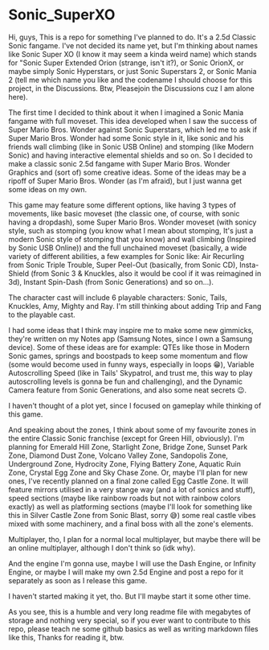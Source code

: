 # Sonic_SuperXO
Hi, guys, This is a repo for something I've planned to do. It's a 2.5d Classic Sonic fangame. I've not decided its name yet, but I'm thinking about names like Sonic Super XO (I know it may seem a kinda weird name) which stands for "Sonic Super Extended Orion (strange, isn't it?), or Sonic OrionX, or maybe simply Sonic Hyperstars, or just Sonic Superstars 2, or Sonic Mania 2 (tell me which name you like and the codename I should choose for this project, in the Discussions. Btw, Pleasejoin the Discussions cuz I am alone here).

The first time I decided to think about it when I imagined a Sonic Mania fangame with full moveset. This idea developed when I saw the success of Super Mario Bros. Wonder against Sonic Superstars, which led me to ask if Super Mario Bros. Wonder had some Sonic style in it, like sonic and his friends wall climbing (like in Sonic USB Online) and stomping (like Modern Sonic) and having interactive elemental shields and so on. So I decided to make a classic sonic 2.5d fangame with Super Mario Bros. Wonder Graphics and (sort of) some creative ideas. Some of the ideas may be a ripoff of Super Mario Bros. Wonder (as I'm afraid), but I just wanna get some ideas on my own.

This game may feature some different options, like having 3 types of movements, like basic moveset (the classic one, of course, with sonic having a dropdash), some Super Mario Bros. Wonder moveset (with sonicy style, such as stomping (you know what I mean about stomping, It's just a modern Sonic style of stomping that you know) and wall climbing (Inspired by Sonic USB Online)) and the full unchained moveset (basically, a wide variety of different abilities, a few examples for Sonic like: Air Recurling from Sonic Triple Trouble, Super Peel-Out (basically, from Sonic CD), Insta-Shield (from Sonic 3 & Knuckles, also it would be cool if it was reimagined in 3d), Instant Spin-Dash (from Sonic Generations) and so on...).

The character cast will include 6 playable characters: Sonic, Tails, Knuckles, Amy, Mighty and Ray. I'm still thinking about adding Trip and Fang to the playable cast.

I had some ideas that I think may inspire me to make some new gimmicks, they're written on my Notes app (Samsung Notes, since I own a Samsung device). Some of these ideas are for example: QTEs like those in Modern Sonic games, springs and boostpads to keep some momentum and flow (some would become used in funny ways, especially in loops 😁), Variable Autoscrolling Speed (like in Tails' Skypatrol, and trust me, this way to play autoscrolling levels is gonna be fun and challenging), and the Dynamic Camera feature from Sonic Generations, and also some neat secrets 😉.

I haven't thought of a plot yet, since I focused on gameplay while thinking of this game.

And speaking about the zones, I think about some of my favourite zones in the entire Classic Sonic franchise (except for Green Hill, obviously). I'm planning for Emerald Hill Zone, Starlight Zone, Bridge Zone, Sunset Park Zone, Diamond Dust Zone, Volcano Valley Zone, Sandopolis Zone, Underground Zone, Hydrocity Zone, Flying Battery Zone, Aquatic Ruin Zone, Crystal Egg Zone and Sky Chase Zone. Or, maybe I'll plan for new ones, I've recently planned on a final zone called Egg Castle Zone. It will feature mirrors utilised in a very stange way (and a lot of sonics and stuff), speed sections (maybe like rainbow roads but not with rainbow colors exactly) as well as platforming sections (maybe I'll look for something like this in Silver Castle Zone from Sonic Blast, sorry 😅) some real castle vibes mixed with some machinery, and a final boss with all the zone's elements.

Multiplayer, tho, I plan for a normal local multiplayer, but maybe there will be an online multiplayer, although I don't think so (idk why).

And the engine I'm gonna use, maybe I will use the Dash Engine, or Infinity Engine, or maybe I will make my own 2.5d Engine and post a repo for it separately as soon as I release this game.

I haven't started making it yet, tho. But I'll maybe start it some other time.

As you see, this is a humble and very long readme file with megabytes of storage and nothing very special, so if you ever want to contribute to this repo, please teach ne some github basics as well as writing markdown files like this, Thanks for reading it, btw.
